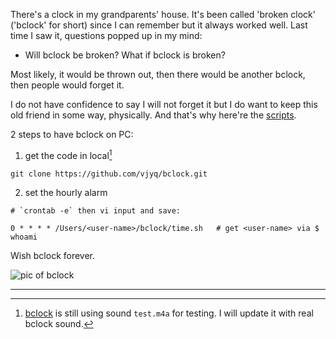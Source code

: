There's a clock in my grandparents' house. It's been called 'broken clock' ('bclock' for short) since I can remember but it always worked well. Last time I saw it, questions popped up in my mind:

- Will bclock be broken? What if bclock is broken?

Most likely, it would be thrown out, then there would be another bclock, then people would forget it.

I do not have confidence to say I will not forget it but I do want to keep this old friend in some way, physically. And that's why here're the [scripts](https://github.com/vjyq/bclock).

2 steps to have bclock on PC:

1. get the code in local[^1]
```
git clone https://github.com/vjyq/bclock.git
```

2. set the hourly alarm
```
# `crontab -e` then vi input and save:

0 * * * * /Users/<user-name>/bclock/time.sh   # get <user-name> via $ whoami
```

Wish bclock forever.

![pic of bclock]('')

---

[^1]: [bclock](https://github.com/vjyq/bclock) is still using sound `test.m4a` for testing. I will update it with real bclock sound.
